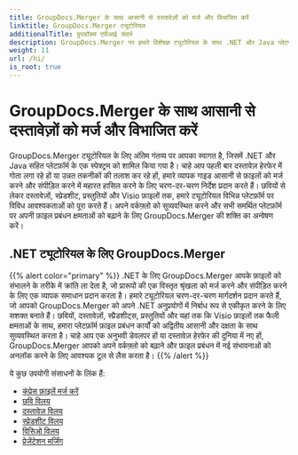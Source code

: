 ```yaml
---
title: GroupDocs.Merger के साथ आसानी से दस्तावेज़ों को मर्ज और विभाजित करें
linktitle: GroupDocs.Merger ट्यूटोरियल
additionalTitle: ग्रुपडॉक्स एपीआई संदर्भ
description: GroupDocs.Merger पर हमारे विशेषज्ञ ट्यूटोरियल के साथ .NET और Java प्लेटफ़ॉर्म पर दस्तावेज़ों को आसानी से मर्ज, विभाजित और संपीड़ित करें। सहज फ़ाइल प्रबंधन अनलॉक करें!
weight: 11
url: /hi/
is_root: true
---
```


# GroupDocs.Merger के साथ आसानी से दस्तावेज़ों को मर्ज और विभाजित करें


GroupDocs.Merger ट्यूटोरियल के लिए अंतिम गंतव्य पर आपका स्वागत है, जिसमें .NET और Java सहित प्लेटफ़ॉर्म के एक स्पेक्ट्रम को शामिल किया गया है। चाहे आप पहली बार दस्तावेज़ हेरफेर में गोता लगा रहे हों या उन्नत तकनीकों की तलाश कर रहे हों, हमारे व्यापक गाइड आसानी से फ़ाइलों को मर्ज करने और संपीड़ित करने में महारत हासिल करने के लिए चरण-दर-चरण निर्देश प्रदान करते हैं। छवियों से लेकर दस्तावेज़ों, स्प्रेडशीट, प्रस्तुतियों और Visio फ़ाइलों तक, हमारे ट्यूटोरियल विभिन्न प्लेटफ़ॉर्म पर विविध आवश्यकताओं को पूरा करते हैं। अपने वर्कफ़्लो को सुव्यवस्थित करने और सभी समर्थित प्लेटफ़ॉर्म पर अपनी फ़ाइल प्रबंधन क्षमताओं को बढ़ाने के लिए GroupDocs.Merger की शक्ति का अन्वेषण करें।

## .NET ट्यूटोरियल के लिए GroupDocs.Merger
{{% alert color="primary" %}}
.NET के लिए GroupDocs.Merger आपके फ़ाइलों को संभालने के तरीके में क्रांति ला देता है, जो प्रारूपों की एक विस्तृत श्रृंखला को मर्ज करने और संपीड़ित करने के लिए एक व्यापक समाधान प्रदान करता है। हमारे ट्यूटोरियल चरण-दर-चरण मार्गदर्शन प्रदान करते हैं, जो आपको GroupDocs.Merger को अपने .NET अनुप्रयोगों में निर्बाध रूप से एकीकृत करने के लिए सशक्त बनाते हैं। छवियों, दस्तावेज़ों, स्प्रैडशीट्स, प्रस्तुतियों और यहां तक कि Visio फ़ाइलों तक फैली क्षमताओं के साथ, हमारा प्लेटफ़ॉर्म फ़ाइल प्रबंधन कार्यों को अद्वितीय आसानी और दक्षता के साथ सुव्यवस्थित करता है। चाहे आप एक अनुभवी डेवलपर हों या दस्तावेज़ हेरफेर की दुनिया में नए हों, GroupDocs.Merger आपको अपने वर्कफ़्लो को बढ़ाने और फ़ाइल प्रबंधन में नई संभावनाओं को अनलॉक करने के लिए आवश्यक टूल से लैस करता है।
{{% /alert %}}

ये कुछ उपयोगी संसाधनों के लिंक हैं:
 
- [कंप्रेस फ़ाइलें मर्ज करें](./net/merge-compress-files/)
- [छवि विलय](./net/image-merging/)
- [दस्तावेज़ विलय](./net/document-merging/)
- [स्प्रेडशीट विलय](./net/spreadsheet-merging/)
- [विसिओ विलय](./net/visio-merging/)
- [प्रेजेंटेशन मर्जिंग](./net/presentation-merging/)




